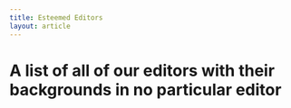 ```yaml
---
title: Esteemed Editors
layout: article
---
```


# A list of all of our editors with their backgrounds in no particular editor
